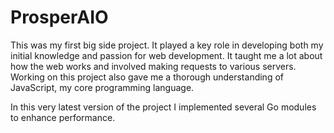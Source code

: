 # ProsperAIO

This was my first big side project. It played a key role in developing both my initial knowledge and passion for web development. It taught me a lot about how the web works and involved making requests to various servers. Working on this project also gave me a thorough understanding of JavaScript, my core programming language.

In this very latest version of the project I implemented several Go modules to enhance performance.
